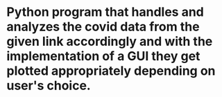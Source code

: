 # Python program that handles and analyzes the covid data from the given link accordingly and with the implementation of a GUI they get plotted appropriately depending on user's choice.

